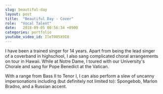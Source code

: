 ```yaml
---
slug: beautiful-day
layout: post
title:  "Beautiful Day - Cover"
role:  "Vocal Talent"
date:   2018-09-05 00:56:34 +0900
categories: portfolio
youtube_video_id: IleT085X9I8
---
```


<p>
I have been a trained singer for 14 years. Apart from being the lead singer of a coverband in highschool, I also sang complicated choral arrangements on tour in Hawaii. While at Notre Dame, I toured with our University's Chorale and sang for Pope Benedict at the Vatican.
</p>
<p>
With a range from Bass II to Tenor I, I can also perform a slew of uncanny impersonations including (but definitely not limited to): Spongebob, Marlon Bradno, and a Russian accent.
</p>
